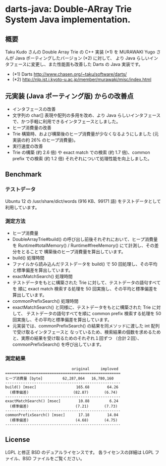 darts-java: Double-ARray Trie System Java implementation.
=========================================================

概要
----

Taku Kudo さんの Double Array Trie の C++ 実装 (*1) を
MURAWAKI Yugo さんが Java ポーティングしたバージョン (*2) に対して、
より Java らしいインタフェースに変更し、また性能面も改善した Darts の Java 実装です。

 * (*1) Darts http://www.chasen.org/~taku/software/darts/
 * (*2) http://nlp.ist.i.kyoto-u.ac.jp/member/murawaki/misc/index.html

元実装 (Java ポーティング版) からの改善点
-----------------------------------------

 * インタフェースの改善
  * 文字列の char[] 表現や配列の多用を改め、より Java らしいインタフェースで、かつ手軽に利用できるインタフェースとしました。
 * ヒープ消費量の改善
  * Trie 構築時、および構築後のヒープ消費量が少なくなるようにしました (元実装の約 26% のヒープ消費量)。
 * 実行速度の改善
  * Trie の構築 (約 2.6 倍) や exact match での検索 (約 1.7 倍)、common prefix での検索 (約 1.2 倍) それぞれについて処理性能を向上しました。


Benchmark
---------

### テストデータ

Ubuntu 12 の /usr/share/dict/words (916 KB、99171 語) をテストデータとして利用しています。

### 測定方法

 * ヒープ消費量
  * DoubleArrayTrie#build() の呼び出し前後それぞれにおいて、ヒープ消費量を
    Runtime#totalMemory() / Runtime#freeMemory() にて計測し、その差分をとることで
    構築後のヒープ消費量を算出しています。
 * build() 処理時間
  * ファイルから読み込んだテストデータを build() で 50 回処理し、その平均と標準偏差を算出しています。
 * exactMatchSearch() 処理時間
  * テストデータをもとに構築された Trie に対して、テストデータの語句すべてを
    順に exact match 検索する処理を 50 回実施し、その平均と標準偏差を算出しています。
 * commonPrefixSearch() 処理時間
  * exactMatchSearch() と同様に、テストデータをもとに構築された Trie に対して、
    テストデータの語句すべてを順に common prefix 検索する処理を 50 回実施し、その平均と標準偏差を算出しています。
  * 元実装では、commonPrefixSearch() の結果を同メソッドに渡した int 配列で受け取るインタフェースと
    なっているため、検索結果の個数を求めるためと、実際の結果を受け取るためのそれぞれ１回ずつ
    （合計２回）、commonPrefixSearch() を呼び出しています。

### 測定結果

```
                              original     imploved
====================================================
ヒープ消費量 [byte]         62,287,864   16,780,160
----------------------------------------------------
build() [msec]                  165.68        64.26
  (標準偏差)                    (82.87)       (6.74)
----------------------------------------------------
exactMatchSearch() [msec]        10.88         6.24
  (標準偏差)                     (7.21)       (7.73)
----------------------------------------------------
commonPrefixSearch() [msec]      17.18        14.04
  (標準偏差)                     (4.68)       (4.75)
----------------------------------------------------
```


License
-------

LGPL と修正 BSD のデュアルライセンスです。
各ライセンスの詳細は LGPL ファイル、BSD ファイルをご覧ください。
